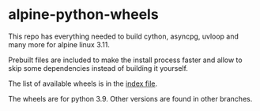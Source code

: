 # alpine-python-wheels

This repo has everything needed to build cython, asyncpg, uvloop and many more for alpine linux 3.11.

Prebuilt files are included to make the install process faster and allow to skip some dependencies instead of building it yourself.

The list of available wheels is in the [index file](https://github.com/Gelbpunkt/alpine-python-wheels/blob/3.9/index).

The wheels are for python 3.9. Other versions are found in other branches.

